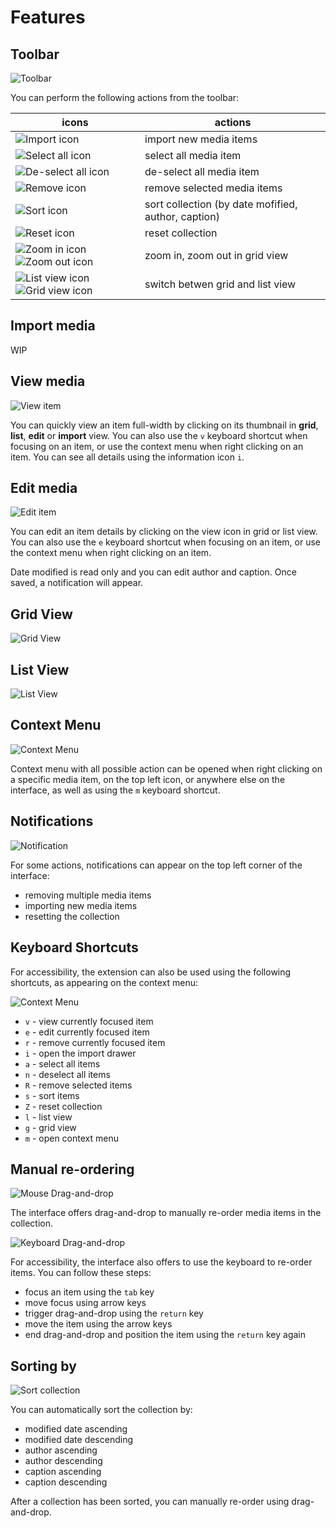 # Features

## Toolbar

![Toolbar](../media/toolbar.png)

You can perform the following actions from the toolbar:

| icons | actions |
|-------|---------|
| ![Import icon](../media/icon-import.png)  | import new media items |
| ![Select all icon](../media/icon-select-all.png) | select all media item |
| ![De-select all icon](../media/icon-select-all.png) | de-select all media item |
| ![Remove icon](../media/icon-remove.png) | remove selected media items |
| ![Sort icon](../media/icon-sort.png) | sort collection (by date mofified, author, caption) |
| ![Reset icon](../media/icon-reset.png) | reset collection |
| ![Zoom in icon](../media/icon-zoom-in.png) ![Zoom out icon](../media/icon-zoom-out.png) | zoom in, zoom out in grid view |
| ![List view icon](../media/icon-list.png) ![Grid view icon](../media/icon-grid.png) | switch betwen grid and list view |

## Import media

WIP

## View media

![View item](../media/view-item.png)

You can quickly view an item full-width by clicking on its thumbnail in **grid**, **list**, **edit** or **import** view. You can also use the `v` keyboard shortcut when focusing on an item, or use the context menu when right clicking on an item. You can see all details using the information icon `i`.

## Edit media

![Edit item](../media/edit-item.png)

You can edit an item details by clicking on the view icon in grid or list view. You can also use the `e` keyboard shortcut when focusing on an item, or use the context menu when right clicking on an item.

Date modified is read only and you can edit author and caption. Once saved, a notification will appear.

## Grid View

![Grid View](../media/grid-view.png)

## List View

![List View](../media/list-view.png)

## Context Menu

![Context Menu](../media/context-menu.png)

Context menu with all possible action can be opened when right clicking on a specific media item, on the top left icon, or anywhere else on the interface, as well as using the `m` keyboard shortcut.

## Notifications

![Notification](../media/notification.png)

For some actions, notifications can appear on the top left corner of the interface:

-   removing multiple media items
-   importing new media items
-   resetting the collection

## Keyboard Shortcuts

For accessibility, the extension can also be used using the following shortcuts, as appearing on the context menu:

![Context Menu](../media/context-menu.png)

-   `v` - view currently focused item
-   `e` - edit currently focused item
-   `r` - remove currently focused item
-   `i` - open the import drawer
-   `a` - select all items
-   `n` - deselect all items
-   `R` - remove selected items
-   `s` - sort items
-   `Z` - reset collection
-   `l` - list view
-   `g` - grid view
-   `m` - open context menu

## Manual re-ordering

![Mouse Drag-and-drop](../media/mouse-drag-and-drop.png)

The interface offers drag-and-drop to manually re-order media items in the collection.

![Keyboard Drag-and-drop](../media/keyboard-drag-and-drop.png)

For accessibility, the interface also offers to use the keyboard to re-order items. You can follow these steps:

-   focus an item using the `tab` key
-   move focus using arrow keys
-   trigger drag-and-drop using the `return` key
-   move the item using the arrow keys
-   end drag-and-drop and position the item using the `return` key again

## Sorting by

![Sort collection](../media/sort-by.png)

You can automatically sort the collection by:

-   modified date ascending
-   modified date descending
-   author ascending
-   author descending
-   caption ascending
-   caption descending

After a collection has been sorted, you can manually re-order using drag-and-drop.
